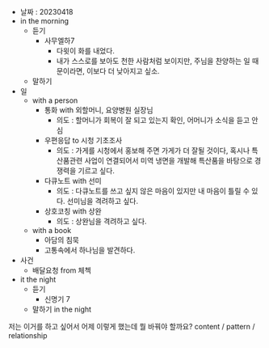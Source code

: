 - 날짜 : 20230418
- in the morning
	- 듣기
		- 사무엘하7
			- 다윗이 화를 내었다.
			- 내가 스스로를 보아도 천한 사람처럼 보이지만, 주님을 찬양하는 일 때문이라면, 이보다 더 낮아지고 싶소.
	- 말하기
- 일
	- with a person
		- 통화 with 외할머니, 요양병원 실장님
			- 의도 : 할머니가 회복이 잘 되고 있는지 확인, 어머니가 소식을 듣고 안심
		- 우편응답 to 시청 기초조사
			- 의도 : 가게를 시청에서 홍보해 주면 가게가 더 잘될 것이다, 혹시나 특산품관련 사업이 연결되어서 미역 냉면을 개발해 특산품을 바탕으로 경쟁력을 기르고 싶다.
		- 다큐노트 with 선미
			- 의도 : 다큐노트를 쓰고 싶지 않은 마음이 있지만 내 마음이 틀릴 수 있다. 선미님을 격려하고 싶다.
		- 상호코칭 with 상완
			- 의도 : 상완님을 격려하고 싶다.
	- with a book
		- 아담의 침묵
		- 고통속에서 하나님을 발견하다.
- 사건
	- 배달요청 from 체첵
- it the night
	- 듣기
		- 신명기 7
	- 말하기 in the night
		





저는 이거를 하고 싶어서 어제 이렇게 했는데 뭘 바꿔야 할까요?
content / pattern / relationship